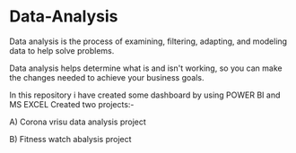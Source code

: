 # Data-Analysis

Data analysis is the process of examining, filtering, adapting, and modeling data to help solve problems.

Data analysis helps determine what is and isn't working, so you can make the changes needed to achieve your business goals.

In this repository i have created some dashboard by using POWER BI and MS EXCEL
Created two projects:-

A) Corona vrisu data analysis project

B) Fitness watch abalysis project
